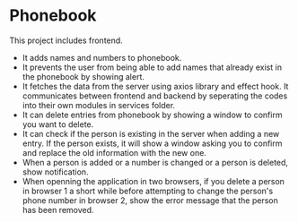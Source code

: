 # Phonebook

This project includes frontend. 
* It adds names and numbers to phonebook. 
* It prevents the user from being able to add names that already exist in the phonebook by showing alert. 
* It fetches the data from the server using axios library and effect hook. It communicates between frontend and backend by seperating the codes into their own modules in services folder. 
* It can delete entries from phonebook by showing a window to confirm you want to delete. 
* It can check if the person is existing in the server when adding a new entry. If the person exists, it will show a window asking you to confirm and replace the old information with the new one. 
* When a person is added or a number is changed or a person is deleted, show notification.
* When openning the application in two browsers, if you delete a person in browser 1 a short while before attempting to change the person's phone number in browser 2, show the error message that the person has been removed.
